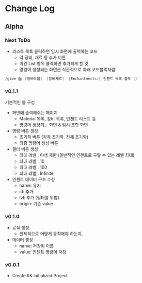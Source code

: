 # Change Log

## Alpha

### Next ToDo

- 리스트 목록 클릭하면 임시 화면에 출력하는 코드
  - 각 장비, 재료 등 추가 버튼
  - 이건 List 항목 클릭하면 추가되게 할 것
  - 명령어 생성되는 화면은 직관적으로 아래 코드블럭처럼

```c
/give @p [장비타입]  [장비재료]  {Enchantments:[ 인첸트 목록 출력 ]}
```

### v0.1.1

기본적인 틀 구성

- 화면에 출력해주는 페이지  
  - Material 목록, 장비 목록, 인첸트 리스트 등
  - 명령어 생성되는 화면 & 임시 조합 화면
- 명령 버튼 생성
  - 초기화 버튼 (각각 초기화, 전체 초기화)
  - 최종 명령어 생성 버튼
- 필터 버튼 생성
  - 최대 레벨 : 야생 제한 (일반적인 인첸트로 구할 수 있는 레벨 최대)
  - 최대 레벨 : 10
  - 최대 레벨 : 100
  - 최대 레벨 : Infinite
- 인첸트 데이터 구조 수정
  - name: 유지
  - id: 추가
  - lvl: 추가 (필터를 위함)
  - origin: 기존 value

### v0.1.0

- 로직 생성
  - 전체적으로 어떻게 동작해야 하는지,
- 데이터 생성
  - name: 저장된 이름
  - value: 인첸트 명령어 저장

### v0.0.1

- Create && Initialized Project
